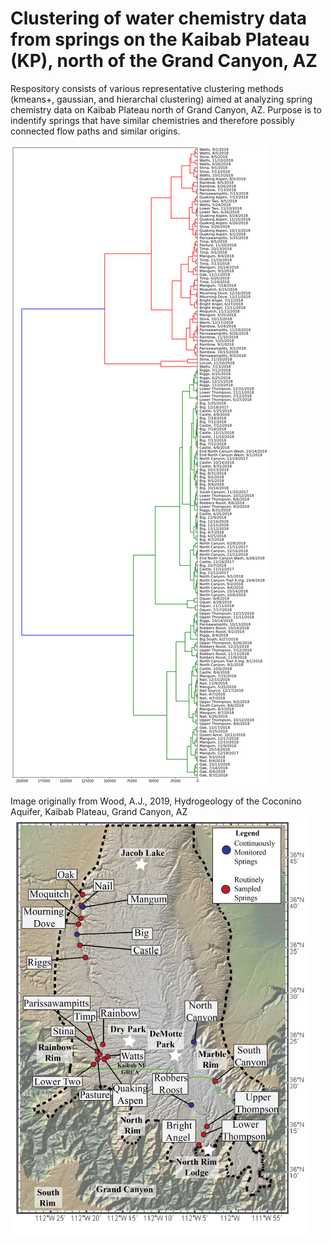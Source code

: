 # Clustering of water chemistry data from springs on the Kaibab Plateau (KP), north of the Grand Canyon, AZ

Respository consists of various representative clustering methods (kmeans+, gaussian, and hierarchal clustering) aimed at analyzing spring chemistry data on Kaibab Plateau north of Grand Canyon, AZ.  Purpose is to indentify springs that have similar chemistries and therefore possibly connected flow paths and similar origins.


![Hierarchical Clustering based on water chemistry of spring on the KP](/h_cluster_KP-Springs.png)

Image originally from Wood, A.J., 2019, Hydrogeology of the Coconino Aquifer, Kaibab Plateau, Grand Canyon, AZ 
![Location of springs used in analysis](/KP_springs.png)
